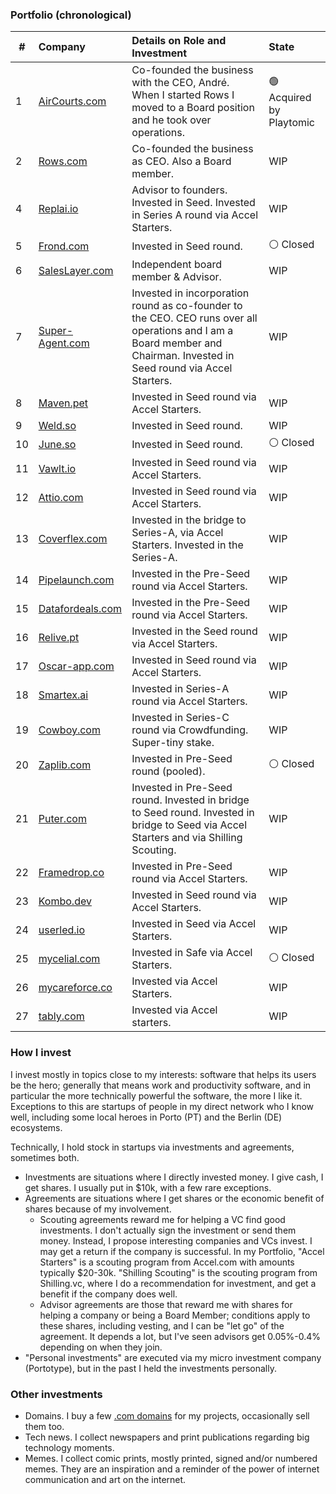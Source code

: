 ### Portfolio (chronological)

| #  | Company | Details on Role and Investment | State |
| -- | :------ | :----------------------------- | :---- |
| 1  | [AirCourts.com](https://aircourts.com) |  Co-founded the business with the CEO, André. When I started Rows I moved to a Board position and he took over operations. | 🟢 Acquired by Playtomic | 
| 2  | [Rows.com](https://rows.com)           | Co-founded the business as CEO. Also a Board member. | WIP | 
| 4  | [Replai.io](https://replai.io)         | Advisor to founders. Invested in Seed. Invested in Series A round via Accel Starters. | WIP |
| 5  | [Frond.com](https://frond.com)         | Invested in Seed round. | ⚪️ Closed |
| 6  | [SalesLayer.com](https://saleslayer.com) | Independent board member & Advisor. | WIP |
| 7  | [Super-Agent.com](https://super-agent.com) | Invested in incorporation round as co-founder to the CEO. CEO runs over all operations and I am a Board member and Chairman. Invested in Seed round via Accel Starters. | WIP | 
| 8  | [Maven.pet](https://maven.pet) | Invested in Seed round via Accel Starters. | WIP |
| 9  | [Weld.so](https://weld.so) | Invested in Seed round. | WIP |
| 10 | [June.so](https://june.so) | Invested in Seed round. | ⚪️ Closed |
| 11 | [Vawlt.io](https://vawlt.io) | Invested in Seed round via Accel Starters. | WIP |
| 12 | [Attio.com](https://attio.com) | Invested in Seed round via Accel Starters. | WIP |
| 13 | [Coverflex.com](https://coverflex.com) | Invested in the bridge to Series-A, via Accel Starters. Invested in the Series-A. | WIP | 
| 14 | [Pipelaunch.com](https://pipelaunch.com) | Invested in the Pre-Seed round via Accel Starters. | WIP |
| 15 | [Datafordeals.com](https://datafordeals.com) | Invested in the Pre-Seed round via Accel Starters. | WIP |
| 16 | [Relive.pt](https://relive.pt) | Invested in the Seed round via Accel Starters. | WIP |
| 17 | [Oscar-app.com](https://oscar-app.com) | Invested in Seed round via Accel Starters. | WIP |
| 18 | [Smartex.ai](https://smartex.ai) | Invested in Series-A round via Accel Starters. | WIP |
| 19 | [Cowboy.com](https://cowboy.com) | Invested in Series-C round via Crowdfunding. Super-tiny stake. | WIP | 
| 20 | [Zaplib.com](https://zaplib.com) | Invested in Pre-Seed round (pooled). | ⚪️ Closed |
| 21 | [Puter.com](https://puter.com) | Invested in Pre-Seed round. Invested in bridge to Seed round. Invested in bridge to Seed via Accel Starters and via Shilling Scouting. | WIP |
| 22 | [Framedrop.co](https://framedrop.co) | Invested in Pre-Seed round via Accel Starters. | WIP | 
| 23 | [Kombo.dev](Kombo.dev) | Invested in Seed round via Accel Starters. | WIP |
| 24 | [userled.io](https://www.userled.io) | Invested in Seed via Accel Starters. | WIP |
| 25 | [mycelial.com](https://mycelial.com) | Invested in Safe via Accel Starters. | ⚪️ Closed |
| 26 | [mycareforce.co](https://mycareforce.co) | Invested via Accel Starters. | WIP |
| 27 | [tably.com](https://tably.com) | Invested via Accel starters. | WIP |

### How I invest

I invest mostly in topics close to my interests: software that helps its users be the hero; generally that means work and productivity software, and in particular the more technically powerful the software, the more I like it. Exceptions to this are startups of people in my direct network who I know well, including some local heroes in Porto (PT) and the Berlin (DE) ecosystems. 

Technically, I hold stock in startups via investments and agreements, sometimes both. 
- Investments are situations where I directly invested money. I give cash, I get shares. I usually put in $10k, with a few rare exceptions.
- Agreements are situations where I get shares or the economic benefit of shares because of my involvement.
    - Scouting agreements reward me for helping a VC find good investments. I don't actually sign the investment or send them money. Instead, I propose interesting companies and VCs invest. I may get a return if the company is successful. In my Portfolio, "Accel Starters" is a scouting program from Accel.com with amounts typically $20-30k. "Shilling Scouting" is the scouting program from Shilling.vc, where I do a recommendation for investment, and get a benefit if the company does well. 
    - Advisor agreements are those that reward me with shares for helping a company or being a Board Member; conditions apply to these shares, including vesting, and I can be "let go" of the agreement. It depends a lot, but I've seen advisors get 0.05%-0.4% depending on when they join.
- "Personal investments" are executed via my micro investment company (Portotype), but in the past I held the investments personally.

### Other investments

- Domains. I buy a few [.com domains](../domains/) for my projects, occasionally sell them too. 
- Tech news. I collect newspapers and print publications regarding big technology moments.
- Memes. I collect comic prints, mostly printed, signed and/or numbered memes. They are an inspiration and a reminder of the power of internet communication and art on the internet.
